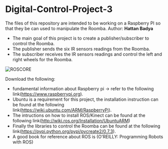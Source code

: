 # Digital-Control-Project-3
The files of this repository are intended to be working on a Raspberry PI so that they be can used to manipulate the Roomba.
Author: **Hattan Badya**

- The main goal of this project is to create a publisher/subscriber to control the Roomba.
- The publisher sends the six IR sensors readings from the Roomba.
- The subscriber receives the IR sensors readings and control the left and right wheels for the Roomba.

![ROSCORE](https://github.com/tuf76885/Digital-Control/blob/master/Block_Pictures/BigSwitch.png)

Download the following:
- fundamental information about Raspberry pi -> refer to the following link(https://www.raspberrypi.org).
- Ubuntu is a requirement for this project, the installation instruction can be found at the following     link(https://wiki.ubuntu.com/ARM/RaspberryPi).
- The intructions on how to install ROS/Kinect can be found at the following link(http://wiki.ros.org/Installation/UbuntuARM)
- Finally the libraries to control the Roomba can be found at the following link(https://pypi.python.org/pypi/pycreate2/0.7.3).
- A good book for reference about ROS is (O'REILLY: Programming Robots with ROS) 
